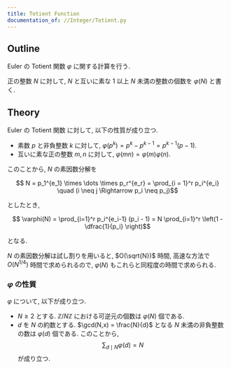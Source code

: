 ```yaml
---
title: Totient Function
documentation_of: //Integer/Totient.py
---
```


## Outline

Euler の Totient 関数 $\varphi$ に関する計算を行う.

正の整数 $N$ に対して, $N$ と互いに素な $1$ 以上 $N$ 未満の整数の個数を $\varphi(N)$ と書く.

## Theory

Euler の Totient 関数 に対して, 以下の性質が成り立つ.

* 素数 $p$ と非負整数 $k$ に対して, $\varphi(p^k) = p^k - p^{k-1} = p^{k-1} (p-1)$.
* 互いに素な正の整数 $m, n$ に対して, $\varphi(mn) = \varphi(m) \varphi(n)$.

このことから, $N$ の素因数分解を

$$ N = p_1^{e_1} \times \dots \times p_r^{e_r} = \prod_{i = 1}^r p_i^{e_i} \quad (i \neq j \Rightarrow p_i \neq p_j)$$

としたとき,

$$ \varphi(N) = \prod_{i=1}^r p_i^{e_i-1} (p_i - 1) = N \prod_{i=1}^r \left(1 - \dfrac{1}{p_i} \right)$$

となる.

$N$ の素因数分解は試し割りを用いると, $O(\sqrt{N})$ 時間, 高速な方法で $O(N^{1/4})$ 時間で求められるので, $\varphi(N)$ もこれらと同程度の時間で求められる.

### $\varphi$ の性質

$\varphi$ について, 以下が成り立つ.

* $N \geq 2$ とする. $\mathbb{Z}/N \mathbb{Z}$ における可逆元の個数は $\varphi(N)$ 個である.
* $d$ を $N$ の約数とする. $\gcd(N,x) = \frac{N}{d}$ となる $N$ 未満の非負整数の数は $\varphi(d)$ 個である. このことから, $$\sum_{d \mid N} \varphi(d) = N$$
が成り立つ.
